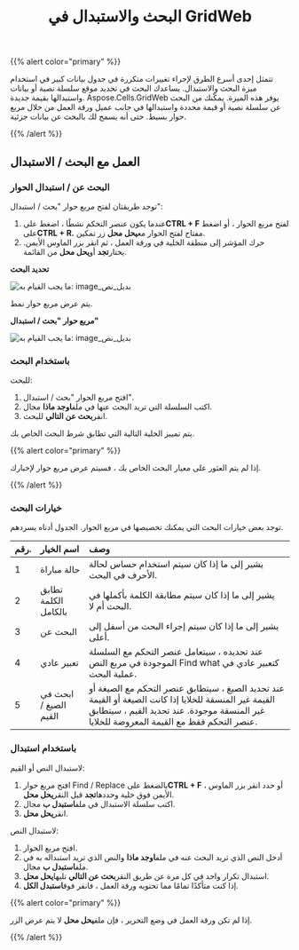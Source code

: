 ﻿---
title: البحث والاستبدال في GridWeb
type: docs
weight: 90
url: /ar/net/search-and-replace-in-gridweb/
---
{{% alert color="primary" %}} 

تتمثل إحدى أسرع الطرق لإجراء تغييرات متكررة في جدول بيانات كبير في استخدام ميزة البحث والاستبدال. يساعدك البحث في تحديد موقع سلسلة نصية أو بيانات واستبدالها بقيمة جديدة. Aspose.Cells.GridWeb يوفر هذه الميزة. يمكّنك من البحث عن سلسلة نصية أو قيمة محددة واستبدالها في جانب عميل ورقة العمل من خلال مربع حوار بسيط. حتى أنه يسمح لك بالبحث عن بيانات جزئية.

{{% /alert %}} 
## **العمل مع البحث / الاستبدال**
### **البحث عن / استبدال الحوار**
توجد طريقتان لفتح مربع حوار "بحث / استبدال":

1.  عندما يكون عنصر التحكم نشطًا ، اضغط على**CTRL + F** لفتح مربع الحوار ، أو اضغط على**CTRL + R.** مفتاح لفتح الحوار مع**يحل محل** زر تمكين.
1.  حرك المؤشر إلى منطقة الخلية في ورقة العمل ، ثم انقر بزر الماوس الأيمن. يختار**تجد** أو**يحل محل** من القائمة.

   **تحديد البحث** 

![ما يجب القيام به: image_بديل_نص](search-and-replace-in-gridweb_1.png)




 يتم عرض مربع حوار نمط.

**مربع حوار "بحث / استبدال"** 

![ما يجب القيام به: image_بديل_نص](search-and-replace-in-gridweb_2.png)
### **باستخدام البحث**
للبحث:

1. افتح مربع الحوار "بحث / استبدال".
1.  اكتب السلسلة التي تريد البحث عنها في ملف**اوجد ماذا** مجال.
1.  انقر**بحث عن التالي** للبحث.

يتم تمييز الخلية التالية التي تطابق شرط البحث الخاص بك.

{{% alert color="primary" %}} 

إذا لم يتم العثور على معيار البحث الخاص بك ، فسيتم عرض مربع حوار لإخبارك.

{{% /alert %}} 
### **خيارات البحث**
توجد بعض خيارات البحث التي يمكنك تخصيصها في مربع الحوار. الجدول أدناه يسردهم.

|**رقم.** |**اسم الخيار** |**وصف** |
|:- |:- |:- |
|1 | حالة مباراة| يشير إلى ما إذا كان سيتم استخدام حساس لحالة الأحرف في البحث.|
|2 | تطابق الكلمة بالكامل| يشير إلى ما إذا كان سيتم مطابقة الكلمة بأكملها في البحث أم لا.|
|3 | البحث عن|يشير إلى ما إذا كان سيتم إجراء البحث من أسفل إلى أعلى.|
|4 | تعبير عادي| عند تحديده ، سيتعامل عنصر التحكم مع السلسلة الموجودة في مربع النص Find what كتعبير عادي في عملية البحث.|
|5 | ابحث في الصيغ / القيم| عند تحديد الصيغ ، سيتطابق عنصر التحكم مع الصيغة أو القيمة غير المنسقة للخلايا إذا كانت الصيغة أو القيمة غير المنسقة موجودة. عند تحديد القيم ، سيتطابق عنصر التحكم فقط مع القيمة المعروضة للخلايا.|
### **باستخدام استبدال**
لاستبدال النص أو القيم:

1.  افتح مربع حوار Find / Replace بالضغط على**CTRL + F** ، أو حدد انقر بزر الماوس الأيمن فوق خلية وحددها**تجد** قبل النقر**يحل محل**.
1.  اكتب سلسلة الاستبدال في ملف**استبدل ب** مجال.
1.  انقر**يحل محل**.

لاستبدال النص:

1. افتح مربع الحوار.
1.  أدخل النص الذي تريد البحث عنه في ملف**اوجد ماذا** والنص الذي تريد استبداله به في ملف**استبدل ب** مجال.
1.  استبدال تكرار واحد في كل مرة عن طريق النقر**بحث عن التالي** تليها**يحل محل**.
1.  إذا كنت متأكدًا تمامًا مما تحتويه ورقة العمل ، فانقر فوق**استبدل الكل**.

{{% alert color="primary" %}} 

 إذا لم تكن ورقة العمل في وضع التحرير ، فإن ملف**يحل محل** لا يتم عرض الزر.

{{% /alert %}}
